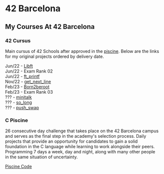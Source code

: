 # 42 Barcelona


## My Courses At 42 Barcelona

### 42 Cursus

Main cursus of 42 Schools after approved in the [piscine](#c-piscine). Below are the links for my original projects ordered by delivery date.  

Jun/22 - [Libft](https://github.com/SrJupi/libft)  
Jun/22 - Exam Rank 02  
Jun/22 - [ft_printf](https://github.com/SrJupi/ft_printf)  
Nov/22 - [get_next_line](https://github.com/SrJupi/get_next_line)  
Feb/23 - [Born2beroot](https://github.com/SrJupi/Born2beroot)  
Feb/23 - Exam Rank 03  
??? - [minitalk](https://github.com/SrJupi/minitalk)  
??? - [so_long](https://github.com/SrJupi/so_long)  
??? - [push_swap](https://github.com/SrJupi/push_swap)  

### C Piscine

26 consecutive day challenge that takes place on the 42 Barcelona campus and serves as the final step in the academy's selection process. Daily projects that provide an opportunity for candidates to gain a solid foundation in the C language while learning to work alongside their peers. Programming 7 days a week, day and night, along with many other people in the same situation of uncertainty.  

[Piscine Code]()
